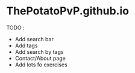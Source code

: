 # ThePotatoPvP.github.io

TODO :
 - Add search bar
 - Add tags
 - Add search by tags
 - Contact/About page
 - Add lots fo exercises